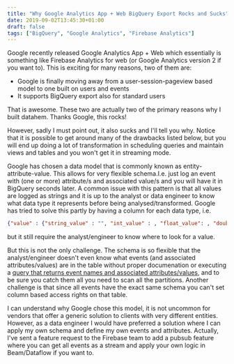 ```yaml
---
title: "Why Google Analytics App + Web BigQuery Export Rocks and Sucks"
date: 2019-09-02T13:45:30+01:00
draft: false
tags: ["BigQuery", "Google Analytics", "Firebase Analytics"]
---
```


Google recently released Google Analytics App + Web which essentially is something like Firebase Analytics for web (or Google Analytics version 2 if you want to). This is exciting for many reasons, two of them are:

* Google is finally moving away from a user-session-pageview based model to one built on users and events
* It supports BigQuery export also for standard users

That is awesome. These two are actually two of the primary reasons why I built datahem. Thanks Google, this rocks!

However, sadly I must point out, it also sucks and I'll tell you why. Notice that it is possible to get around many of the drawbacks listed below, but you will end up doing a lot of transformation in scheduling queries and maintain views and tables and you won't get it in streaming mode.

Google has chosen a data model that is commonly known as entity-attribute-value. This allows for very flexible schema.I.e. just log an event with (one or more) attribute/s and associated value/s and you will have it in BigQuery seconds later. A common issue with this pattern is that all values are logged as strings and it is up to the analyst or data engineer to know what data type it represents before being analysed/transformed. Google has tried to solve this partly by having a column for each data type, i.e. 
```JSON
{"value" : {"string_value" : "", "int_value" : , "float_value": , "double_value" : }}
```
but it still require the analyst/engineer to know where to look for a value. 

But this is not the only challenge. The schema is so flexible that the analyst/engineer doesn't even know what events (and associated attributes/values) are in the table without proper documenation or executing a [query that returns event names and associated attributes/values](https://robertsahlin.com/get-all-unique-firebase-analytics-events-in-bigquery/), and to be sure you catch them all you need to scan all the partitions. Another challenge is that since all events have the exact same schema you can't set column based access rights on that table.

I can understand why Google chose this model, it is not uncommon for vendors that offer a generic solution to clients with very different entities. However, as a data engineer I would have preferred a solution where I can apply my own schema and define my own events and attributes. Actually, I've sent a feature request to the Firebase team to add a pubsub feature where you can get all events as a stream and apply your own logic in Beam/Dataflow if you want to.
